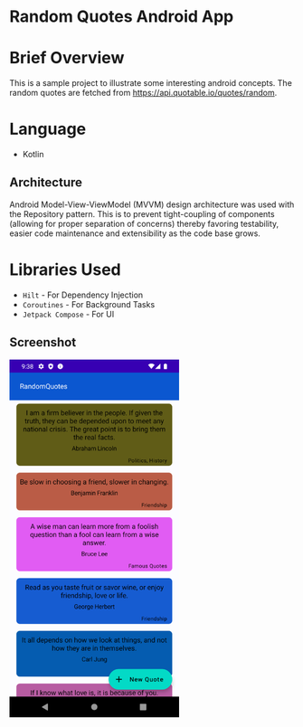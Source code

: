 # Random Quotes Android App

# Brief Overview
This is a sample project to illustrate some interesting android concepts. 
The random quotes are fetched from https://api.quotable.io/quotes/random.

# Language
- Kotlin

## Architecture
Android Model-View-ViewModel (MVVM) design architecture was used with the Repository
pattern. This is to prevent tight-coupling of components (allowing for proper
separation of concerns) thereby favoring testability, easier code maintenance
and extensibility as the code base grows.

# Libraries Used
- `Hilt` - For Dependency Injection
- `Coroutines` - For Background Tasks
- `Jetpack Compose` - For UI

## Screenshot
<img alt="App screenshot" src="screenshot.png" width="300"/>
